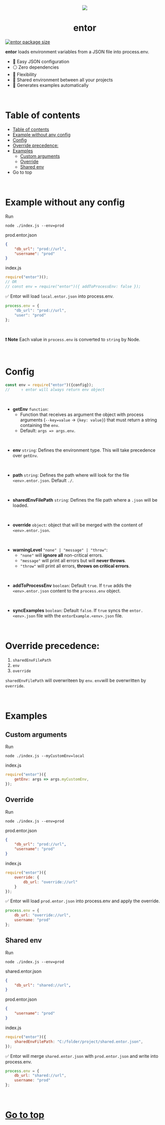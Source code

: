 
<div style="text-align:center">
	<img src="https://i.gyazo.com/0bdbfe268d70a6fc916ef4faa2e6b68d.png">
	<h1> entor </h1>
</div>


[![entor package size](https://packagephobia.com/badge?p=entor)](https://packagephobia.com/result?p=entor)
<!-- [![entor package size minzipped](https://badgen.net/bundlephobia/minzip/entor)](https://badgen.net/bundlephobia/minzip/entor) [![entor dependency count](https://badgen.net/bundlephobia/dependency-count/entor)](https://badgen.net/bundlephobia/dependency-count/entor) -->


**entor** loads environment variables from a JSON file into process.env.


- 🚀 Easy JSON configuration
- ⚪️ Zero dependencies
- 💪 Flexibility
- 🎎 Shared environment between all your projects
- 🔨 Generates examples automatically



<br>



<!-- TOC ignore:true -->
# Table of contents


<!-- TOC -->

- [Table of contents](#table-of-contents)
- [Example without any config](#example-without-any-config)
- [Config](#config)
- [Override precedence:](#override-precedence)
- [Examples](#examples)
	- [Custom arguments](#custom-arguments)
	- [Override](#override)
	- [Shared env](#shared-env)
- [<a name='table-of-contents'></a>Go to top](#go-to-top)

<!-- /TOC -->



<br>



# Example without any config

Run
```
node ./index.js --env=prod
```

prod.entor.json
```json
{
	"db_url": "prod://url",
	"username": "prod"
}
```

index.js
```js
require("entor")();
// OR
// const env = require("entor")({ addToProcessEnv: false });
```

✅ Entor will load `local.entor.json` into process.env.
```js
process.env = {
	"db_url": "prod://url",
	"user": "prod"
};
```


<br>



**❗ Note**
Each value in `process.env` is converted to `string` by Node.



<br>



# Config

```js
const env = require("entor")({config});
//     ↑ entor will always return env object
```

<br>

- **getEnv** `function`: 
  - Function that receives as argument the object with process arguments (`--key=value` → `{key: value}`) that must return a string containing the `env`.
  - Default: `args => args.env`.
<br>

- **env** `string`: Defines the environment type. This will take precedence over `getEnv`.
<br>

- **path** `string`: Defines the path where will look for the file `<env>.entor.json`. Default `./`.
<br>

- **sharedEnvFilePath** `string`: Defines the file path where a `.json` will be loaded.
<br>

- **override** `object`: object that will be merged with the content of `<env>.entor.json`.
<br>

- **warningLevel** `"none" | "message" | "throw"`:
	- `"none"` will **ignore all** non-critical errors.
	- `"message"` will print all errors but will **never throws**.
	- `"throw"` will print all errors, **throws on critical errors**.
<br>

- **addToProcessEnv** `boolean`: Default `true`. If `true` adds the `<env>.entor.json` content to the `process.env` object.
<br>

- **syncExamples** `boolean`: Default `false`. If `true` syncs the `entor.<env>.json` file with the `entorExample.<env>.json` file.



<br>



# Override precedence:

1. `sharedEnvFilePath`
2. `env`
3. `override`

`sharedEnvFilePath` will overwriteen by `env`.
`env`will be overwritten by `override`.



<br>



# Examples

## Custom arguments

Run
```
node ./index.js --myCustomEnv=local
```

index.js
```js
require("entor")({
	getEnv: args => args.myCustomEnv,
});
```



## Override

Run
```
node ./index.js --env=prod
```

prod.entor.json
```json
{
	"db_url": "prod://url",
	"username": "prod"
}
```

index.js
```js
require("entor")({
	override: {
		db_url: "override://url"
	}
});
```

✅ Entor will load `prod.entor.json` into process.env and apply the override.

```js
process.env = {
	db_url: "override://url",
	username: "prod"
};
```



## Shared env

Run
```
node ./index.js --env=prod
```

shared.entor.json
```json
{
	"db_url": "shared://url",
}
```

prod.entor.json
```json
{
	"username": "prod"
}
```

index.js
```js
require("entor")({
	sharedEnvFilePath: "C:/folder/project/shared.entor.json",
});
```

✅ Entor will merge  `shared.entor.json` with `prod.entor.json` and write into process.env.

```js
process.env = {
	db_url: "shared://url",
	username: "prod"
};
```



<br>



# <a name='table-of-contents'></a>[Go to top](#table-of-contents) 


